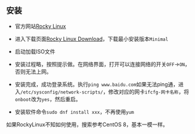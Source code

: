 ## 安装

- 官方网站[Rocky Linux](https://rockylinux.org/)
- 进入下载页面[Rocky Linux Download](https://rockylinux.org/download)，下载最小安装版本`Minimal`

- 启动加载ISO文件
- 安装过程略，按照提示做。在网络界面，打开可以连接网络的开关`OFF`->`ON`，否则无法上网。
- 安装完成，成功登录系统。执行`ping www.baidu.com`如果无法ping通，进入`/etc/sysconfig/network-scripts/`，修改对应的网卡`ifcfg-网卡名称`，将`onboot`改为`yes`，然后重启。

- 安装软件命令`sudo dnf install xxx`，不再使用`yum`



如果RockyLinux不知如何使用，搜索参考CentOS 8，基本一模一样。

